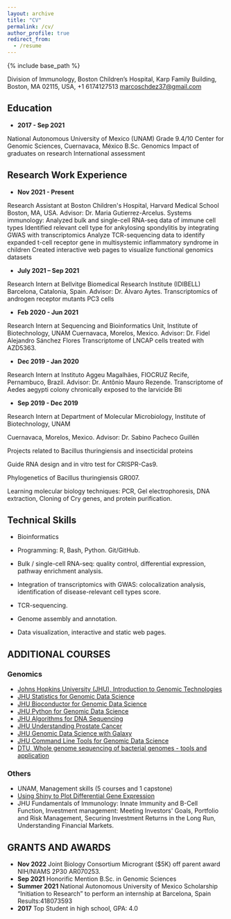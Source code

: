 ```yaml
---
layout: archive
title: "CV"
permalink: /cv/
author_profile: true
redirect_from:
  - /resume
---
```


{% include base_path %}

Division of Immunology,
Boston Children’s Hospital, 
Karp Family Building, 
Boston, MA 02115, USA,
+1 6174127513
marcoschdez37@gmail.com

## Education

- **2017 - Sep 2021**

National Autonomous University of Mexico (UNAM)   Grade 9.4/10 
Center for Genomic Sciences, Cuernavaca, México
B.Sc. Genomics
Impact of graduates on research 
International assessment

## Research Work Experience

- **Nov 2021 - Present** 

Research Assistant at Boston Children's Hospital, Harvard Medical School
Boston, MA, USA. 
Advisor: Dr. Maria Gutierrez-Arcelus.
Systems immunology: 
Analyzed bulk and single-cell RNA-seq data of immune cell types
Identified relevant cell type for ankylosing spondylitis by integrating GWAS with transcriptomics
Analyze TCR-sequencing data to identify expanded t-cell receptor gene in multisystemic inflammatory syndrome in children
Created interactive web pages to visualize functional genomics datasets

- **July 2021 – Sep 2021**

Research Intern at Bellvitge Biomedical Research Institute  (IDIBELL) Barcelona, Catalonia, Spain.  Advisor: Dr. Álvaro Aytes.
Transcriptomics of androgen receptor mutants PC3 cells

- **Feb 2020 - Jun 2021**

Research Intern at Sequencing and Bioinformatics Unit, Institute of Biotechnology, UNAM
Cuernavaca, Morelos, Mexico. Advisor: Dr. Fidel Alejandro Sánchez Flores
Transcriptome of LNCAP cells treated with AZD5363.

- **Dec 2019 - Jan 2020**

Research Intern at Instituto Aggeu Magalhães, FIOCRUZ
Recife, Pernambuco, Brazil.  Advisor: Dr. Antônio Mauro Rezende.
Transcriptome of Aedes aegypti colony chronically exposed to the larvicide Bti

- **Sep 2019 - Dec 2019**

Research Intern at Department of Molecular Microbiology, Institute of Biotechnology, UNAM

Cuernavaca, Morelos, Mexico.  Advisor: Dr. Sabino Pacheco Guillén 

Projects related to Bacillus thuringiensis and insecticidal proteins

Guide RNA design and in vitro test for CRISPR-Cas9.

Phylogenetics of Bacillus thuringiensis GR007.

Learning molecular biology techniques: PCR, Gel electrophoresis, DNA extraction, Cloning of Cry genes, and protein purification.

## Technical Skills

- Bioinformatics

- Programming: R, Bash, Python. Git/GitHub. 

- Bulk / single-cell RNA-seq: quality control, differential expression, pathway enrichment analysis.

- Integration of transcriptomics with GWAS: colocalization analysis, identification of disease-relevant cell types score. 

- TCR-sequencing. 

- Genome assembly and annotation.

- Data visualization, interactive and static web pages.

## ADDITIONAL COURSES

### Genomics
- [Johns Hopkins University (JHU), Introduction to Genomic Technologies](https://coursera.org/share/4ca5a3053d39276d24dfd6a739990c78)
- [JHU Statistics for Genomic Data Science](https://coursera.org/share/08586f61788f2354cb906d2a432e439b)
- [JHU Bioconductor for Genomic Data Science](https://coursera.org/share/152dc713f7ffd72c7e01247775595231)
- [JHU Python for Genomic Data Science](https://coursera.org/share/44764401ce8ccef5d1c34eb5577e98bb)
- [JHU Algorithms for DNA Sequencing](https://coursera.org/share/3c890e526f36ca039e6584188492eae3)
- [JHU Understanding Prostate Cancer](https://coursera.org/share/11216a61c659c65c4c7da90a4cc1cb45)
- [JHU Genomic Data Science with Galaxy](https://coursera.org/share/d583c92da41e2a2c195dd2e7d1874a8b)
- [JHU Command Line Tools for Genomic Data Science](https://coursera.org/share/9a7c4b3a9844181603ad6801418502eb)
- [DTU, Whole genome sequencing of bacterial genomes - tools and application](https://coursera.org/share/a2ff526c37ae4267b4457e92d12e2e1b)

### Others
- UNAM, Management skills (5 courses and 1 capstone) 
- [Using Shiny to Plot Differential Gene Expression](https://coursera.org/share/b3a1075a62f525cc45431abc12a21426)
- JHU Fundamentals of Immunology: Innate Immunity and B-Cell Function, Investment management: Meeting Investors' Goals, Portfolio and Risk Management, Securing Investment Returns in the Long Run, Understanding Financial Markets.

## GRANTS AND AWARDS

- **Nov 2022** Joint Biology Consortium Microgrant ($5K) off parent award NIH/NIAMS 2P30 AR070253.
- **Sep 2021** Honorific Mention B.Sc. in Genomic Sciences
- **Summer 2021** National Autonomous University of Mexico Scholarship “Initiation to Research” to perform an internship at Barcelona, Spain Results:418073593
- **2017** Top Student in high school, GPA: 4.0


<!--
Publications
======
  <ul>{% for post in site.publications %}
    {% include archive-single-cv.html %}
  {% endfor %}</ul> 
Teaching
======
  <ul>{% for post in site.teaching %}
    {% include archive-single-cv.html %}
  {% endfor %}</ul>
Service and leadership
======
* Currently signed in to 43 different slack teams
-->


